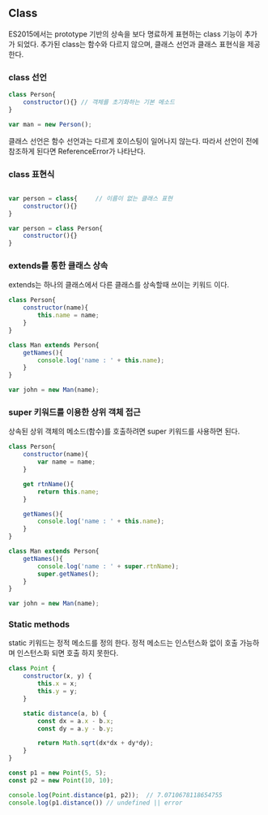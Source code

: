 ## Class

ES2015에서는 prototype 기반의 상속을 보다 명료하게 표현하는 class 기능이 추가가 되었다. 추가된 class는 함수와 다르지 않으며, 클래스 선언과 클래스 표현식을 제공한다.


### class 선언

```javascript
class Person{
    constructor(){} // 객체를 초기화하는 기본 메소드
}

var man = new Person();
```

클래스 선언은 함수 선언과는 다르게 호이스팅이 일어나지 않는다. 따라서 선언이 전에 참조하게 된다면 ReferenceError가 나타난다.


### class 표현식

```javascript

var person = class{     // 이름이 없는 클래스 표현
    constructor(){}
}

var person = class Person{
    constructor(){}
}
```


### extends를 통한 클래스 상속

extends는 하나의 클래스에서 다른 클래스를 상속할때 쓰이는 키워드 이다.

```javascript
class Person{
    constructor(name){
        this.name = name;
    }
}

class Man extends Person{
    getNames(){
        console.log('name : ' + this.name);
    }
}

var john = new Man(name);
```


### super 키워드를 이용한 상위 객체 접근

상속된 상위 객체의 메소드(함수)를 호출하려면 super 키워드를 사용하면 된다.

```javascript
class Person{
    constructor(name){
        var name = name;
    }

    get rtnName(){
        return this.name;
    }

    getNames(){
        console.log('name : ' + this.name);
    }
}

class Man extends Person{
    getNames(){
        console.log('name : ' + super.rtnName);
        super.getNames();
    }
}

var john = new Man(name);
```


### Static methods

static 키워드는 정적 메소드를 정의 한다. 정적 메소드는 인스턴스화 없이 호출 가능하며 인스턴스화 되면 호출 하지 못한다.

```javascript
class Point {
    constructor(x, y) {
        this.x = x;
        this.y = y;
    }

    static distance(a, b) {
        const dx = a.x - b.x;
        const dy = a.y - b.y;

        return Math.sqrt(dx*dx + dy*dy);
    }
}

const p1 = new Point(5, 5);
const p2 = new Point(10, 10);

console.log(Point.distance(p1, p2));  // 7.0710678118654755
console.log(p1.distance()) // undefined || error
```